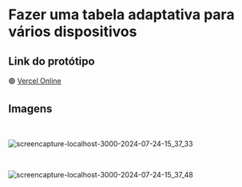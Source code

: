 # Fazer uma tabela adaptativa para vários dispositivos

## Link do protótipo

🟢 [Vercel Online](https://table-taillwind.vercel.app/)

## Imagens
<br>

![screencapture-localhost-3000-2024-07-24-15_37_33](https://github.com/user-attachments/assets/fc0e14fa-9cac-4ccd-8a46-5dfed8c58ff5)


<br>


![screencapture-localhost-3000-2024-07-24-15_37_48](https://github.com/user-attachments/assets/e8b7cb8a-67f5-4252-b0ad-8891fe3b82ce)
